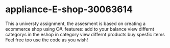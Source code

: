 # appliance-E-shop-30063614
This a universty assignment, the assesment is based on creating a ecommerce shop using C#. 
features: 
add to your balance
view differnt categorys in the eshop
in category view differnt products
buy spesfic items
Feel free too use the code as you wish!
